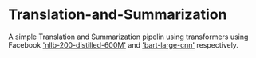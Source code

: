 # Translation-and-Summarization

A simple Translation and Summarization pipelin using transformers using Facebook ['nllb-200-distilled-600M'](https://huggingface.co/facebook/nllb-200-distilled-600M) and ['bart-large-cnn'](https://huggingface.co/facebook/bart-large-cnn) respectively.
